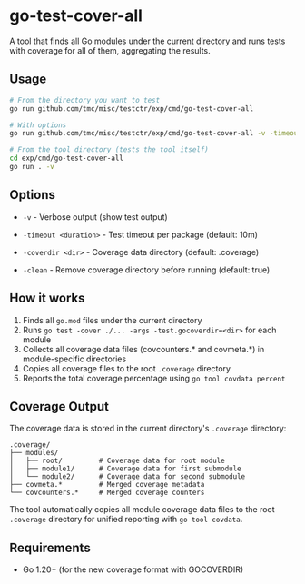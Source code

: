 # go-test-cover-all

A tool that finds all Go modules under the current directory and runs tests with coverage for all of them, aggregating the results.

## Usage

```bash
# From the directory you want to test
go run github.com/tmc/misc/testctr/exp/cmd/go-test-cover-all

# With options
go run github.com/tmc/misc/testctr/exp/cmd/go-test-cover-all -v -timeout=30m

# From the tool directory (tests the tool itself)
cd exp/cmd/go-test-cover-all
go run . -v
```

## Options

- `-v` - Verbose output (show test output)
 
- `-timeout <duration>` - Test timeout per package (default: 10m)
- `-coverdir <dir>` - Coverage data directory (default: .coverage)
- `-clean` - Remove coverage directory before running (default: true)

## How it works

1. Finds all `go.mod` files under the current directory
2. Runs `go test -cover ./... -args -test.gocoverdir=<dir>` for each module
3. Collects all coverage data files (covcounters.* and covmeta.*) in module-specific directories
4. Copies all coverage files to the root `.coverage` directory
5. Reports the total coverage percentage using `go tool covdata percent`

## Coverage Output

The coverage data is stored in the current directory's `.coverage` directory:

```
.coverage/
├── modules/
│   ├── root/         # Coverage data for root module
│   ├── module1/      # Coverage data for first submodule
│   └── module2/      # Coverage data for second submodule
├── covmeta.*         # Merged coverage metadata
└── covcounters.*     # Merged coverage counters
```

The tool automatically copies all module coverage data files to the root `.coverage` directory for unified reporting with `go tool covdata`.

## Requirements

- Go 1.20+ (for the new coverage format with GOCOVERDIR)